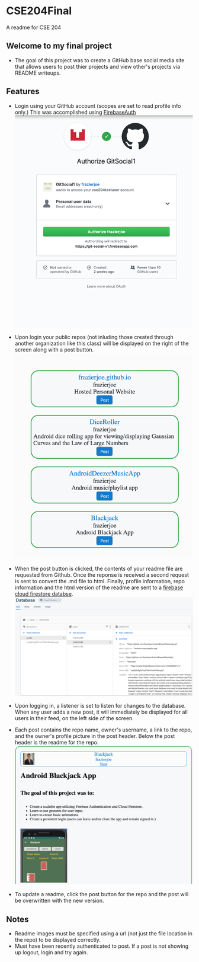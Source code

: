 # CSE204Final
A readme for CSE 204

## Welcome to my final project
* The goal of this project was to create a GitHub base social media site that allows users to post thier projects and view other's projects via README writeups.

## Features
* Login using your GitHub account (scopes are set to read profile info only.) This was accomplished using [FirebaseAuth](https://firebase.google.com/docs/auth)
![login](https://raw.githubusercontent.com/cse204testuser/CSE204Final/master/Screen%20Shot%202020-05-03%20at%201.42.34%20PM.png)

* Upon login your public repos (not inluding those created through another organization like this class) will be displayed on the right of the screen along with a post button.
![right side](https://raw.githubusercontent.com/cse204testuser/CSE204Final/master/Screen%20Shot%202020-05-03%20at%201.19.28%20PM.png)

* When the post button is clicked, the contents of your readme file are requested from Github. Once the reponse is received a second request is sent to convert the .md file to html. Finally, profile information, repo information and the html version of the readme are sent to a [firebase cloud firestore databse](https://firebase.google.com/docs/firestore).
![firestore](https://raw.githubusercontent.com/cse204testuser/CSE204Final/master/Screen%20Shot%202020-05-03%20at%201.38.06%20PM.png)

* Upon logging in, a listener is set to listen for changes to the database. When any user adds a new post, it will immediately be displayed for all users in their feed, on the left side of the screen.

* Each post contains the repo name, owner's username, a link to the repo, and the owner's profile picture in the post header. Below the post header is the readme for the repo.  
![post](https://raw.githubusercontent.com/cse204testuser/CSE204Final/master/Screen%20Shot%202020-05-03%20at%201.50.28%20PM.png)

* To update a readme, click the post button for the repo and the post will be overwritten with the new version.

## Notes
* Readme images must be specified using a url (not just the file location in the repo) to be displayed correctly.
* Must have been recently authenticated to post. If a post is not showing up logout, login and try again.


